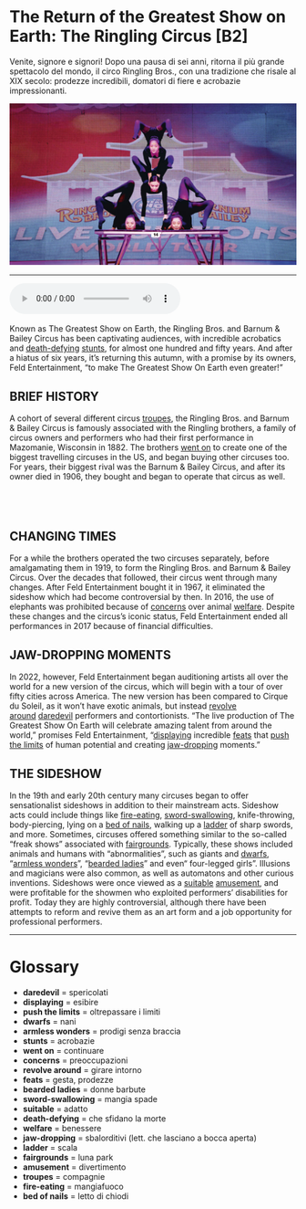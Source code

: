# The Return of the Greatest Show on Earth: The Ringling Circus   [B2]

Venite, signore e signori! Dopo una pausa di sei anni, ritorna il più grande spettacolo del mondo, il circo Ringling Bros., con una tradizione che risale al XIX secolo: prodezze incredibili, domatori di fiere e acrobazie impressionanti.

![](The%20Return%20of%20the%20Greatest%20Show%20on%20Earth%20The%20Ringling%20Circus.jpg)

--------------

<div>
<audio controls autoplay>
    <source src="https:/raw.githubusercontent.com/dartie/speakup/main/2023-09/The%20Return%20of%20the%20Greatest%20Show%20on%20Earth%20The%20Ringling%20Circus.mp3" type="audio/mpeg">
</audio>
</div>


Known as The Greatest Show on Earth, the Ringling Bros. and Barnum & Bailey Circus has been captivating audiences, with incredible acrobatics and [death-defying](## "che sfidano la morte") [stunts](## "acrobazie"), for almost one hundred and fifty years. And after a hiatus of six years, it’s returning this autumn, with a promise by its owners, Feld Entertainment, “to make The Greatest Show On Earth even greater!”

## BRIEF HISTORY
A cohort of several different circus [troupes](## "compagnie"), the Ringling Bros. and Barnum & Bailey Circus is famously associated with the Ringling brothers, a family of circus owners and performers who had their first performance in Mazomanie, Wisconsin in 1882. The brothers [went on](## "continuare") to create one of the biggest travelling circuses in the US, and began buying other circuses too. For years, their biggest rival was the Barnum & Bailey Circus, and after its owner died in 1906, they bought and began to operate that circus as well.

##  

## CHANGING TIMES
For a while the brothers operated the two circuses separately, before amalgamating them in 1919, to form the Ringling Bros. and Barnum & Bailey Circus. Over the decades that followed, their circus went through many changes. After Feld Entertainment bought it in 1967, it eliminated the sideshow which had become controversial by then. In 2016, the use of elephants was prohibited because of [concerns](## "preoccupazioni") over animal [welfare](## "benessere"). Despite these changes and the circus’s iconic status, Feld Entertainment ended all performances in 2017 because of financial difficulties.

## JAW-DROPPING MOMENTS
In 2022, however, Feld Entertainment began auditioning artists all over the world for a new version of the circus, which will begin with a tour of over fifty cities across America. The new version has been compared to Cirque du Soleil, as it won’t have exotic animals, but instead [revolve around](## "girare intorno") [daredevil](## "spericolati") performers and contortionists. “The live production of The Greatest Show On Earth will celebrate amazing talent from around the world,” promises Feld Entertainment, “[displaying](## "esibire") incredible [feats](## "gesta, prodezze") that [push the limits](## "oltrepassare i limiti") of human potential and creating [jaw-dropping](## "sbalorditivi (lett. che lasciano a bocca aperta)") moments.”

## THE SIDESHOW
In the 19th and early 20th century many circuses began to offer sensationalist sideshows in addition to their mainstream acts. Sideshow acts could include things like [fire-eating](## "mangiafuoco"), [sword-swallowing](## "mangia spade"), knife-throwing, body-piercing, lying on a [bed of nails](## "letto di chiodi"), walking up a [ladder](## "scala") of sharp swords, and more. Sometimes, circuses offered something similar to the so-called “freak shows” associated with [fairgrounds](## "luna park"). Typically, these shows included animals and humans with “abnormalities”, such as giants and [dwarfs](## "nani"), “[armless wonders](## "prodigi senza braccia")”, “[bearded ladies](## "donne barbute")” and even“ four-legged girls”. Illusions and magicians were also common, as well as automatons and other curious inventions. Sideshows were once viewed as a [suitable](## "adatto") [amusement](## "divertimento"), and were profitable for the showmen who exploited performers’ disabilities for profit. Today they are highly controversial, although there have been attempts to reform and revive them as an art form and a job opportunity for professional performers.
 

--------------

<div style = "display:block; clear:both; page-break-after:always;"></div>

# Glossary
* **daredevil** = spericolati
* **displaying** = esibire
* **push the limits** = oltrepassare i limiti
* **dwarfs** = nani
* **armless wonders** = prodigi senza braccia
* **stunts** = acrobazie
* **went on** = continuare
* **concerns** = preoccupazioni
* **revolve around** = girare intorno
* **feats** = gesta, prodezze
* **bearded ladies** = donne barbute
* **sword-swallowing** = mangia spade
* **suitable** = adatto
* **death-defying** = che sfidano la morte
* **welfare** = benessere
* **jaw-dropping** = sbalorditivi (lett. che lasciano a bocca aperta)
* **ladder** = scala
* **fairgrounds** = luna park
* **amusement** = divertimento
* **troupes** = compagnie
* **fire-eating** = mangiafuoco
* **bed of nails** = letto di chiodi
